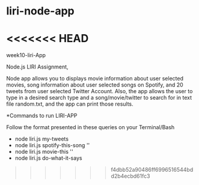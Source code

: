 # liri-node-app

<<<<<<< HEAD
=======
week10-liri-App

Node.js LIRI Assignment,

Node app allows you to displays movie information about user selected movies, song information about user selected songs on Spotify, and 20 tweets from user selected Twitter Account. Also, the app allows the user to type in a desired search type and a song/movie/twitter to search for in text file random.txt, and the app can print those results.

*Commands to run LIRI-APP

Follow the format presented in these queries on your Terminal/Bash

* node liri.js my-tweets
* node liri.js spotify-this-song '<song name here>'
* node liri.js movie-this '<movie name here>'
* node liri.js do-what-it-says
>>>>>>> f4dbb52a90486ff6996516544bdd2b4ecbd61fc3
